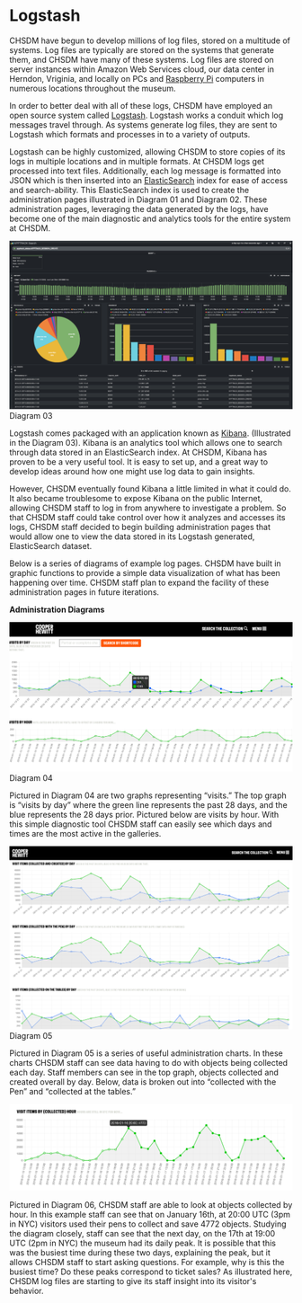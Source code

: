 # Logstash

CHSDM have begun to develop millions of log files, stored on a multitude of systems. Log files are typically are stored on the systems that generate them, and CHSDM have many of these systems. Log files are stored on server instances within Amazon Web Services cloud, our data center in Herndon, Vriginia, and locally on PCs and [Raspberry Pi](https://www.raspberrypi.org/) computers in numerous locations throughout the museum.
 
In order to better deal with all of these logs, CHSDM have employed an open source system called [Logstash](https://www.elastic.co/products/logstash). Logstash works a conduit which log messages travel through. As systems generate log files, they are sent to Logstash which formats and processes in to a variety of outputs. 

Logstash can be highly customized, allowing CHSDM to store copies of its logs in multiple locations and in multiple formats. At CHSDM logs get processed into text files. Additionally, each log message is formatted into JSON which is then inserted into an [ElasticSearch](https://www.elastic.co/products/elasticsearch) index for ease of access and search-ability. This ElasticSearch index is used to create the administration pages illustrated in Diagram 01 and Diagram 02. These administration pages, leveraging the data generated by the logs, have become one of the main diagnostic and analytics tools for the entire system at CHSDM. 

![Diagram 03](images/diagram-03.png)
Diagram 03

Logstash comes packaged with an application known as [Kibana](https://www.elastic.co/products/kibana). (Illustrated in the Diagram 03). Kibana is an analytics tool which allows one to search through data stored in an ElasticSearch index. At CHSDM, Kibana has proven to be a very useful tool. It is easy to set up, and a great way to develop ideas around how one might use log data to gain insights. 

However, CHSDM eventually found Kibana a little limited in what it could do. It also became troublesome to expose Kibana on the public Internet, allowing CHSDM staff to log in from anywhere to investigate a problem. So that CHSDM staff could take control over how it analyzes and accesses its logs, CHSDM staff decided to begin building administration pages that would allow one to view the data stored in its Logstash generated, ElasticSearch dataset.

Below is a series of diagrams of example log pages. CHSDM have built in graphic functions to provide a simple data visualization of what has been happening over time. CHSDM staff plan to expand the facility of these administration pages in future iterations.

**Administration Diagrams**

![Diagram 04](images/diagram-04.png)
Diagram 04

Pictured in Diagram 04 are two graphs representing “visits.” The top graph is “visits by day” where the green line represents the past 28 days, and the blue represents the 28 days prior. Pictured below are visits by hour. With this simple diagnostic tool CHSDM staff can easily see which days and times are the most active in the galleries.

![Diagram 05](images/diagram-05.png)
Diagram 05

Pictured in Diagram 05 is a series of useful administration charts. In these charts CHSDM staff can see data having to do with objects being collected each day. Staff members can see in the top graph, objects collected and created overall by day. Below, data is broken out into “collected with the Pen” and “collected at the tables.” 

![Diagram 06](images/diagram-06.png)

Pictured in Diagram 06, CHSDM staff are able to look at objects collected by hour. In this example staff can see that on January 16th, at 20:00 UTC (3pm in NYC) visitors used their pens to collect and save 4772 objects. Studying the diagram closely, staff can see that the next day, on the 17th at 19:00 UTC (2pm in NYC) the museum had its daily peak. It is possible that this was the busiest time during these two days, explaining the peak, but it allows CHSDM staff to start asking questions. For example, why is this the busiest time? Do these peaks correspond to ticket sales? As illustrated here, CHSDM log files are starting to give its staff insight into its visitor's behavior.


